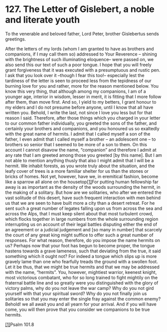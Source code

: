 # 127. The Letter of Gislebert, a noble and literate youth

To the venerable and beloved father, Lord Peter, brother Gislebertus sends greetings.

 After the letters of my lords \(whom I am granted to have as brothers and companions, if I may call them so\) addressed to Your Reverence – shining with the brightness of such illuminating eloquence– were passed on, we also send this our text of such a poor tongue. I hope that you will freely grant forgiveness that it was executed with a presumptuous and rustic pen. I ask that you look over it –though I fear this too!– especially lest the tardiness of the letter is seen to proceed less from the tepidness of our burning love for you and rather, more for the reason mentioned below. You know this very thing, that although among my companions, I am of a younger age, interior in wisdom, lesser in merit, it is fitting that I more follow after them, than move first. And so, I yield to my betters, I grant honour to my elders and I do not presume  before anyone, until I know that all have written you. Behold, I write the last, not since I love you less but for that reason I said. Therefore, after those things which you charged in your letter to our common father individually, you greeted the sons of the father, and certainly your brothers and companions, and you honoured us so exaltedly with the great name of hermits. I admit that I called myself a son of the father, I even admit that I called myself a brother – an adolescent one – to brothers so senior that I seemed to be more of a son to them. On this account I cannot disavow the name, “companion” and therefore I admit at any rate that I am greeted among those you greeted \[by this name\]. But I am not able to mention anything thusly that also I might admit that I will be a hermit. We inhabit forests, as you wrote truly about the situation, and the leafy cover of trees is a more familiar shelter for us than the stones or bricks of homes. Not yet, however, have we, in eremitical fashion, become like a sparrow all alone on the housetop[\[1\]](applewebdata://B9B8F984-2DFF-4B4C-9F92-B2017E0D9D5C#_ftn1)For putting human fellowship far away is as important as the density of the woods surrounding the hermit, in the making of a solitary. But how are we solitaries, who after we entered the vast solitude of this desert, have such frequent interaction with men behind us that we are seen to have built more a city than a desert retreat. For he sent such a great number of legates falling upon us from across the sea and across the Alps, that I must keep silent about that most turbulent crowd, which flocks together in large numbers from the whole surrounding region interrupting us on account of their legal battles disputing either the end of an agreement or a judicial judgement and \[so many in number\] that scarcely the court of any great king might suffice to offer such a great number of responses. For what reason, therefore, do you impose the name hermits on us? Perhaps now that your foot has begun to become proper, the tongue hastens towards a grave lameness, such that deviating from the true, it said something which it ought not? For indeed a tongue which slips up is more gravely lame than one who fearfully treads the ground with a swollen foot. Let it be thus, that we might be true hermits and that we may be addressed with the name, “hermits”. You, however, mightiest warrior, keenest knight, most victorious combatant, who for so long trained to fight mightily on the fraternal battle line and so greatly were you distinguished with the glory of victory palms, why do you not leave the war camp? Why do you not gird yourself with that your spiritual sword? Why do you not finally join us solitaries so that you may enter the single fray against the common enemy? Behold! we all await you and all yearn for your arrival. And if you will have come, you will then prove that you consider we companions to be true hermits.  


[\[1\]](applewebdata://B9B8F984-2DFF-4B4C-9F92-B2017E0D9D5C#_ftnref1)Psalm 101.8

